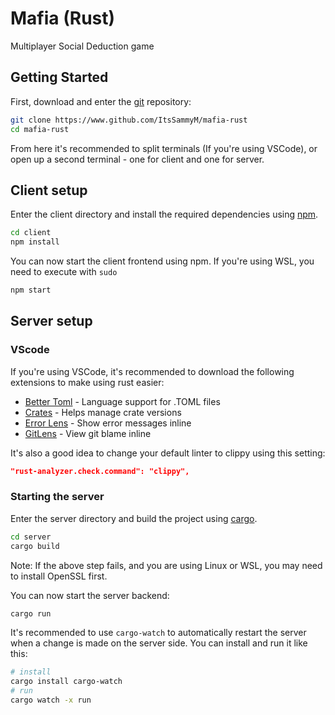 # Mafia (Rust)
Multiplayer Social Deduction game

## Getting Started
First, download and enter the [git](https://git-scm.com/) repository:
```bash
git clone https://www.github.com/ItsSammyM/mafia-rust
cd mafia-rust
```
From here it's recommended to split terminals (If you're using VSCode), or open up a second terminal - one for client and one for server.
## Client setup
Enter the client directory and install the required dependencies using [npm](https://www.npmjs.com/).
```bash
cd client
npm install
```
You can now start the client frontend using npm. If you're using WSL, you need to execute with `sudo`
```bash
npm start
```
## Server setup
### VScode
If you're using VSCode, it's recommended to download the following extensions to make using rust easier:
 - [Better Toml](https://marketplace.visualstudio.com/items?itemName=bungcip.better-toml) - Language support for .TOML files
 - [Crates](https://marketplace.visualstudio.com/items?itemName=serayuzgur.crates) - Helps manage crate versions
 - [Error Lens](https://marketplace.visualstudio.com/items?itemName=usernamehw.errorlens) - Show error messages inline
 - [GitLens](https://marketplace.visualstudio.com/items?itemName=eamodio.gitlens) - View git blame inline

It's also a good idea to change your default linter to clippy using this setting:
```json
"rust-analyzer.check.command": "clippy",
```

### Starting the server
Enter the server directory and build the project using [cargo](https://www.rust-lang.org/).
```bash
cd server
cargo build
```
Note: If the above step fails, and you are using Linux or WSL, you may need to install OpenSSL first.

You can now start the server backend:
```bash
cargo run
```
It's recommended to use `cargo-watch` to automatically restart the server when a change is made on the server side. You can install and run it like this:
```bash
# install
cargo install cargo-watch
# run
cargo watch -x run
```
